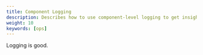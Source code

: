 ```yaml
---
title: Component Logging
description: Describes how to use component-level logging to get insights into a running component's behavior.
weight: 10
keywords: [ops]
---
```


Logging is good.
